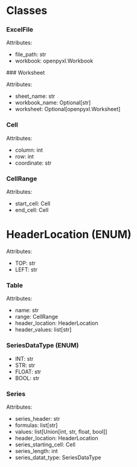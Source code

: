 # Classes

### ExcelFile

Attributes:

- file_path: str
- workbook: openpyxl.Workbook

### Worksheet

Attributes:

- sheet_name: str
- workbook_name: Optional[str]
- worksheet: Optional[openpyxl.Worksheet]

### Cell

Attributes:

- column: int
- row: int
- coordinate: str

### CellRange

Attributes:

- start_cell: Cell
- end_cell: Cell

# HeaderLocation (ENUM)

Attributes:

- TOP: str
- LEFT: str

### Table

Attributes:

- name: str
- range: CellRange
- header_location: HeaderLocation
- header_values: list[str]

### SeriesDataType (ENUM)

- INT: str
- STR: str
- FLOAT: str
- BOOL: str

### Series

Attributes:

- series_header: str
- formulas: list[str]
- values: list[Union[int, str, float, bool]]
- header_location: HeaderLocation
- series_starting_cell: Cell
- series_length: int
- series_datat_type: SeriesDataType
